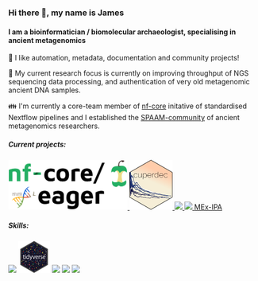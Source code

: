 ### Hi there 👋, my name is James
#### I am a bioinformatician / biomolecular archaeologist, specialising in ancient metagenomics

🤖 I like automation, metadata, documentation and community projects! 

🧬 My current research focus is currently on improving throughput of NGS sequencing data processing, and authentication of very old metagenomic ancient DNA samples.

👪 I'm currently a core-team member of [nf-core](https://nf-co.re) initative of standardised Nextflow pipelines and I established the [SPAAM-community](spaam-community.github.io) of ancient metagenomics researchers.

##### Current projects:

<p display: inline vertical-align: middle;>
<a href="https://github.com/nf-core/eager"><img src="https://github.com/nf-core/eager/blob/master/docs/images/nf-core_eager_logo_outline_drop.png" height=100> 
<a href="https://github.com/jfy133/cuperdec"><img src="https://github.com/jfy133/cuperdec/blob/master/man/figures/cuperdec_logo.png" height=100> 
<a href="https://github.com/SPAAM-community/AncientMetagenomeDir"><img src="https://github.com/SPAAM-community/AncientMetagenomeDir/raw/master/assets/images/spaam-AncientMetagenomeDir_socialmedia.png" height=100> 
<a href="https://barebonesbash.github.io/"><img src="https://github.com/BareBonesBash/barebonesbash.github.io/raw/master/_images/BareBonesBash_Icon.png" height=100>
  <a href="https://github.com/jfy133/MEx-IPA">MEx-IPA</a> 
</p>
 
##### Skills:

<p display: inline>
  <img src="https://www.r-project.org/logo/Rlogo.svg" height=64> 
  <img src="https://github.com/tidyverse/tidyverse/raw/master/pkgdown/favicon/apple-touch-icon-120x120.png" height=64> 
  <img src="https://github.com/nextflow-io/trademark/raw/master/nextflow2014_no-bg.png" height=64> 
  <img src="https://github.com/odb/official-bash-logo/raw/master/assets/Logos/Identity/PNG/BASH_logo-transparent-bg-color.png" height=64 > 
  <img src="https://git-scm.com/images/logos/1color-orange-lightbg@2x.png" height=64> 
</p>




